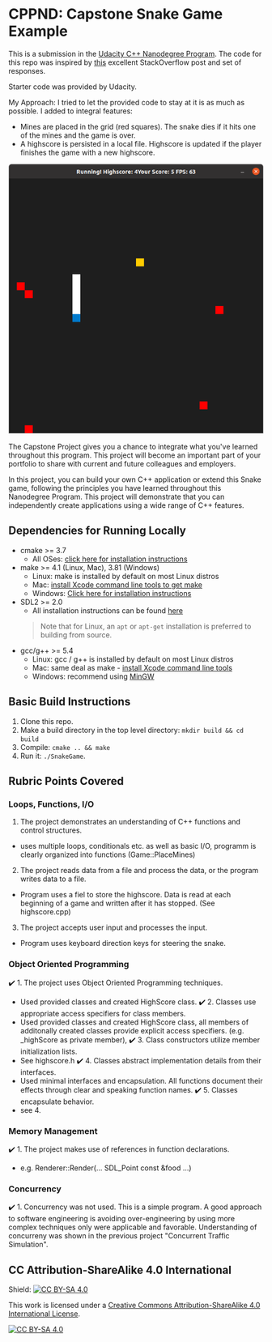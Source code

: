 # CPPND: Capstone Snake Game Example

This is a submission in the [Udacity C++ Nanodegree Program](https://www.udacity.com/course/c-plus-plus-nanodegree--nd213). The code for this repo was inspired by [this](https://codereview.stackexchange.com/questions/212296/snake-game-in-c-with-sdl) excellent StackOverflow post and set of responses.

Starter code was provided by Udacity.

My Approach: I tried to let the provided code to stay at it is as much as possible. I added to integral features:
 - Mines are placed in the grid (red squares). The snake dies if it hits one of the mines and the game is over.
 - A highscore is persisted in a local file. Highscore is updated if the player finishes the game with a new highscore.

<img src="snake_with_mines.png"/>

The Capstone Project gives you a chance to integrate what you've learned throughout this program. This project will become an important part of your portfolio to share with current and future colleagues and employers.

In this project, you can build your own C++ application or extend this Snake game, following the principles you have learned throughout this Nanodegree Program. This project will demonstrate that you can independently create applications using a wide range of C++ features.

## Dependencies for Running Locally
* cmake >= 3.7
  * All OSes: [click here for installation instructions](https://cmake.org/install/)
* make >= 4.1 (Linux, Mac), 3.81 (Windows)
  * Linux: make is installed by default on most Linux distros
  * Mac: [install Xcode command line tools to get make](https://developer.apple.com/xcode/features/)
  * Windows: [Click here for installation instructions](http://gnuwin32.sourceforge.net/packages/make.htm)
* SDL2 >= 2.0
  * All installation instructions can be found [here](https://wiki.libsdl.org/Installation)
  >Note that for Linux, an `apt` or `apt-get` installation is preferred to building from source. 
* gcc/g++ >= 5.4
  * Linux: gcc / g++ is installed by default on most Linux distros
  * Mac: same deal as make - [install Xcode command line tools](https://developer.apple.com/xcode/features/)
  * Windows: recommend using [MinGW](http://www.mingw.org/)

## Basic Build Instructions

1. Clone this repo.
2. Make a build directory in the top level directory: `mkdir build && cd build`
3. Compile: `cmake .. && make`
4. Run it: `./SnakeGame`.

## Rubric Points Covered

### Loops, Functions, I/O
1. The project demonstrates an understanding of C++ functions and control structures. 
  - uses multiple loops, conditionals etc. as well as basic I/O, programm is clearly organized into functions (Game::PlaceMines)
2. The project reads data from a file and process the data, or the program writes data to a file. 
  - Program uses a fiel to store the highscore. Data is read at each beginning of a game and written after it has stopped. (See highscore.cpp)
3. The project accepts user input and processes the input.
  - Program uses keyboard direction keys for steering the snake. 


### Object Oriented Programming
✔️ 1. The project uses Object Oriented Programming techniques.
  - Used provided classes and created HighScore class. 
✔️ 2. Classes use appropriate access specifiers for class members.
  - Used provided classes and created HighScore class, all members of additonally created classes provide explicit access specifiers. (e.g. _highScore as private member),
✔️ 3. Class constructors utilize member initialization lists. 
  - See highscore.h
✔️ 4. Classes abstract implementation details from their interfaces.
  - Used minimal interfaces and encapsulation. All functions document their effects through clear and speaking function names.
✔️ 5. Classes encapsulate behavior.
  - see 4.

### Memory Management
✔️ 1. The project makes use of references in function declarations.
  - e.g. Renderer::Render(... SDL_Point const &food ...)

### Concurrency
✔️ 1. Concurrency was not used. This is a simple program. A good approach to software engineering is avoiding over-engineering by using more complex techniques only were applicable and favorable. Understanding of concurreny was shown in the previous project "Concurrent Traffic Simulation".


## CC Attribution-ShareAlike 4.0 International


Shield: [![CC BY-SA 4.0][cc-by-sa-shield]][cc-by-sa]

This work is licensed under a
[Creative Commons Attribution-ShareAlike 4.0 International License][cc-by-sa].

[![CC BY-SA 4.0][cc-by-sa-image]][cc-by-sa]

[cc-by-sa]: http://creativecommons.org/licenses/by-sa/4.0/
[cc-by-sa-image]: https://licensebuttons.net/l/by-sa/4.0/88x31.png
[cc-by-sa-shield]: https://img.shields.io/badge/License-CC%20BY--SA%204.0-lightgrey.svg
